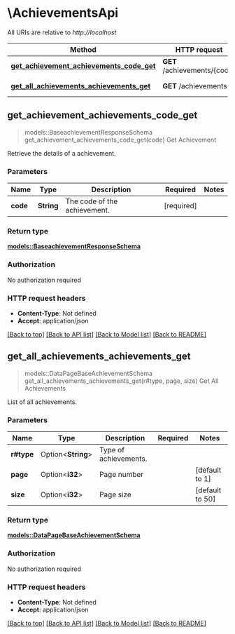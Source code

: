 # \AchievementsApi

All URIs are relative to *http://localhost*

Method | HTTP request | Description
------------- | ------------- | -------------
[**get_achievement_achievements_code_get**](AchievementsApi.md#get_achievement_achievements_code_get) | **GET** /achievements/{code} | Get Achievement
[**get_all_achievements_achievements_get**](AchievementsApi.md#get_all_achievements_achievements_get) | **GET** /achievements | Get All Achievements



## get_achievement_achievements_code_get

> models::BaseachievementResponseSchema get_achievement_achievements_code_get(code)
Get Achievement

Retrieve the details of a achievement.

### Parameters


Name | Type | Description  | Required | Notes
------------- | ------------- | ------------- | ------------- | -------------
**code** | **String** | The code of the achievement. | [required] |

### Return type

[**models::BaseachievementResponseSchema**](BaseachievementResponseSchema.md)

### Authorization

No authorization required

### HTTP request headers

- **Content-Type**: Not defined
- **Accept**: application/json

[[Back to top]](#) [[Back to API list]](../README.md#documentation-for-api-endpoints) [[Back to Model list]](../README.md#documentation-for-models) [[Back to README]](../README.md)


## get_all_achievements_achievements_get

> models::DataPageBaseAchievementSchema get_all_achievements_achievements_get(r#type, page, size)
Get All Achievements

List of all achievements.

### Parameters


Name | Type | Description  | Required | Notes
------------- | ------------- | ------------- | ------------- | -------------
**r#type** | Option<**String**> | Type of achievements. |  |
**page** | Option<**i32**> | Page number |  |[default to 1]
**size** | Option<**i32**> | Page size |  |[default to 50]

### Return type

[**models::DataPageBaseAchievementSchema**](DataPage_BaseAchievementSchema_.md)

### Authorization

No authorization required

### HTTP request headers

- **Content-Type**: Not defined
- **Accept**: application/json

[[Back to top]](#) [[Back to API list]](../README.md#documentation-for-api-endpoints) [[Back to Model list]](../README.md#documentation-for-models) [[Back to README]](../README.md)

